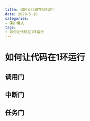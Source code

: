 ```yaml
---
title: 如何让代码在1环运行
date: 2020-5-18
categories: 
- 保护模式
tags: 
- 如何让代码在1环运行
---
```


# 如何让代码在1环运行
## 调用门
## 中断门
## 任务门